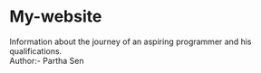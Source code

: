 # My-website
Information about the journey of an aspiring programmer and his qualifications.
<br>
Author:- Partha Sen
